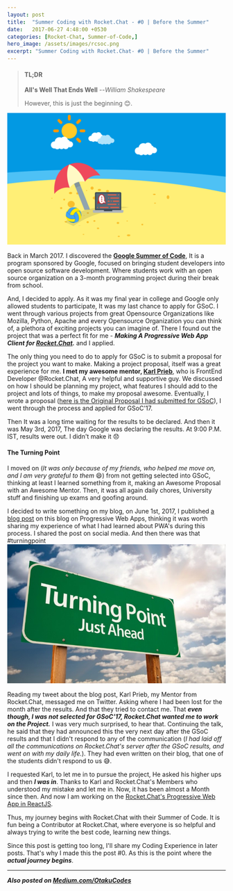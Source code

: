 ```yaml
---
layout: post
title:  "Summer Coding with Rocket.Chat - #0 | Before the Summer"
date:   2017-06-27 4:48:00 +0530
categories: [Rocket-Chat, Summer-of-Code,]
hero_image: /assets/images/rcsoc.png
excerpt: "Summer Coding with Rocket.Chat- #0 | Before the Summer"
---
```

>#### TL;DR
>
>**All's Well That Ends Well**
> --<cite>William Shakespeare</cite>
>
>However, this is just the beginning 😊.

![Summer of Code with Rocket Chat](/assets/images/rcsoc.png)

Back in March 2017. I discovered the [**Google Summer of Code**](https://summerofcode.withgoogle.com/), It is a program sponsored by Google, focused on bringing student developers into open source software development. Where students work with an open source organization on a 3-month programming project during their break from school.

And, I decided to apply. As it was my final year in college and Google only allowed students to participate, It was my last chance to apply for GSoC. I went through various projects from great Opensource Organizations like Mozilla, Python, Apache and every Opensource Organization you can think of, a plethora of exciting projects you can imagine of. There I found out the project that was a perfect fit for me -  ***Making A Progressive Web App Client for [Rocket.Chat](https://rocket.chat/).*** and I applied.

The only thing you need to do to apply for GSoC is to submit a proposal for the project you want to make. Making a project proposal, itself was a great experience for me. **I met my awesome mentor, [Karl Prieb](https://github.com/karlprieb)**, who is FrontEnd Developer @Rocket.Chat, A very helpful and supportive guy. We discussed on how I should be planning my project, what features I should add to the project and lots of things, to make my proposal awesome. Eventually, I wrote a proposal ([here is the Original Proposal I had submitted for GSoC](https://docs.google.com/document/d/1d28-ZmiazUpyie2em-mI3TaTJBTBJUTgvLCKJGUsmZ4/edit?usp=sharing)), I went through the process and applied for GSoC'17.

Then It was a long time waiting for the results to be declared. And then it was May 3rd, 2017, The day Google was declaring the results. At 9:00 P.M. IST, results were out. I didn't make it 😞

#### The Turning Point
I moved on (*It was only because of my friends, who helped me move on, and I am very grateful to them* 😄) from not getting selected into GSoC, thinking at least I learned something from it, making an Awesome Proposal with an Awesome Mentor. Then, it was all again daily chores, University stuff and finishing up exams and goofing around.

I decided to write something on my blog, on June 1st, 2017, I published [a blog post](otaku.codes/frontend/progressive-web-apps/web-apps-on-steroids-progressive-web-apps-introduction.html) on this blog on Progressive Web Apps, thinking it was worth sharing my experience of what I had learned about PWA's during this process. I shared the post on social media. And then there was that #turningpoint ![Turning Point](/assets/images/turningpoint.jpg)

Reading my tweet about the blog post, Karl Prieb, my Mentor from Rocket.Chat, messaged me on Twitter. Asking where I had been lost for the month after the results. And that they tried to contact me. That ***even though, I was not selected for GSoC'17, Rocket.Chat wanted me to work on the Project.*** I was very much surprised, to hear that. Continuing the talk, he said that they had announced this the very next day after the GSoC results and that I didn't respond to any of the communication (*I had laid off all the communications on Rocket.Chat's server after the GSoC results, and went on with my daily life.*). They had even written on their blog, that one of the students didn't respond to us 😅.

I requested Karl, to let me in to pursue the project, He asked his higher ups and then ***I was in***. Thanks to Karl and Rocket.Chat's Members who understood my mistake and let me in. Now, it has been almost a Month since then. And now I am working on the [Rocket.Chat's Progressive Web App in ReactJS](https://github.com/RocketChat/Rocket.Chat.PWA.React).

Thus, my journey begins with Rocket.Chat with their Summer of Code. It is fun being a Contributor at Rocket.Chat, where everyone is so helpful and always trying to write the best code, learning new things.

Since this post is getting too long, I'll share my Coding Experience in later posts. That's why I made this the post #0. As this is the point where the ***actual journey begins***.

---


***Also posted on [Medium.com/OtakuCodes](https://medium.com/otakucodes/summer-coding-with-rocket-chat-0-before-the-summer-bc0a82315023)***

